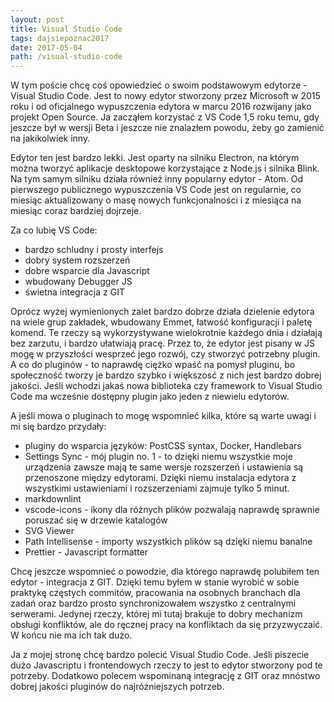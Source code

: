 ```yaml
---
layout: post
title: Visual Studio Code
tags: dajsiepoznac2017
date: 2017-05-04
path: /visual-studio-code
---
```


W tym poście chcę coś opowiedzieć o swoim podstawowym edytorze - Visual Studio Code. Jest to nowy edytor stworzony przez Microsoft w 2015 roku i od oficjalnego wypuszczenia edytora w marcu 2016 rozwijany jako projekt Open Source. Ja zacząłem korzystać z VS Code 1,5 roku temu, gdy jeszcze był w wersji Beta i jeszcze nie znalazłem powodu, żeby go zamienić na jakikolwiek inny.

<!--more-->

Edytor ten jest bardzo lekki. Jest oparty na silniku Electron, na którym można tworzyć aplikacje desktopowe korzystające z Node.js i silnika Blink. Na tym samym silniku działa również inny popularny edytor - Atom. Od pierwszego publicznego wypuszczenia VS Code jest on regularnie, co miesiąc aktualizowany o masę nowych funkcjonalności i z miesiąca na miesiąc coraz bardziej dojrzeje.

Za co lubię VS Code:

- bardzo schludny i prosty interfejs
- dobry system rozszerzeń
- dobre wsparcie dla Javascript
- wbudowany Debugger JS
- świetna integracja z GIT

Oprócz wyżej wymienionych zalet bardzo dobrze działa dzielenie edytora na wiele grup zakładek, wbudowany Emmet, łatwość konfiguracji i paletę komend. Te rzeczy są wykorzystywane wielokrotnie każdego dnia i działają bez zarzutu, i bardzo ułatwiają pracę. Przez to, że edytor jest pisany w JS mogę w przyszłości wesprzeć jego rozwój, czy stworzyć potrzebny plugin. A co do pluginów - to naprawdę ciężko wpaść na pomysł pluginu, bo społeczność tworzy je bardzo szybko i większosć z nich jest bardzo dobrej jakości. Jeśli wchodzi jakaś nowa biblioteka czy framework to Visual Studio Code ma wcześnie dostępny plugin jako jeden z niewielu edytorów.

A jeśli mowa o pluginach to mogę wspomnieć kilka, które są warte uwagi i mi się bardzo przydały:

- pluginy do wsparcia języków: PostCSS syntax, Docker, Handlebars
- Settings Sync - mój plugin no. 1 - to dzięki niemu wszystkie moje urządzenia zawsze mają te same wersje rozszerzeń i ustawienia są przenoszone między edytorami. Dzięki niemu instalacja edytora z wszystkimi ustawieniami i rozszerzeniami zajmuje tylko 5 minut.
- markdownlint
- vscode-icons - ikony dla różnych plików pozwalają naprawdę sprawnie poruszać się w drzewie katalogów
- SVG Viewer
- Path Intellisense - importy wszystkich plików są dzięki niemu banalne
- Prettier - Javascript formatter

Chcę jeszcze wspomnieć o powodzie, dla którego naprawdę polubiłem ten edytor - integracja z GIT. Dzięki temu byłem w stanie wyrobić w sobie praktykę częstych commitów, pracowania na osobnych branchach dla zadań oraz bardzo prosto synchronizowałem wszystko z centralnymi serwerami. Jedynej rzeczy, której mi tutaj brakuje to dobry mechanizm obsługi konfliktów, ale do ręcznej pracy na konfliktach da się przyzwyczaić. W końcu nie ma ich tak dużo.

Ja z mojej stronę chcę bardzo polecić Visual Studio Code. Jeśli piszecie dużo Javascriptu i frontendowych rzeczy to jest to edytor stworzony pod te potrzeby. Dodatkowo polecem wspominaną integrację z GIT oraz mnóstwo dobrej jakości pluginów do najróżniejszych potrzeb.

